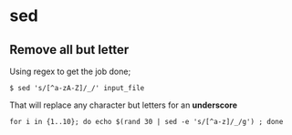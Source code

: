 # sed

## Remove all but letter

Using regex to get the job done;

`$ sed 's/[^a-zA-Z]/_/' input_file`

That will replace any character but letters for an **underscore**

`for i in {1..10}; do echo $(rand 30 | sed -e 's/[^a-z]/_/g') ; done`





